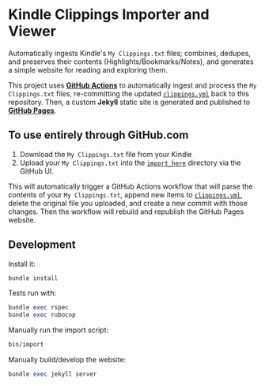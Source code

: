 # Kindle Clippings Importer and Viewer

Automatically ingests Kindle's `My Clippings.txt` files; combines, dedupes, and preserves their contents (Highlights/Bookmarks/Notes), and generates a simple website for reading and exploring them.

This project uses [**GitHub Actions**](./.github/workflows) to automatically ingest and process the `My Clippings.txt` files, re-committing the updated [`clippings.yml`](./clippings.yml) back to this repository. Then, a custom **Jekyll** static site is generated and published to [**GitHub Pages**](https://bensheldon.github.io/kindle_clippings).  

## To use entirely through GitHub.com

1. Download the `My Clippings.txt` file from your Kindle
2. Upload your `My Clippings.txt` into the [`import_here`](./import_here) directory via the GitHub UI.

This will automatically trigger a GitHub Actions workflow that will parse the contents of your `My Clippings.txt`, append new items to [`clippings.yml`](./clippings.yml), delete the original file you uploaded, and create a new commit with those changes. Then the workflow will rebuild and republish the GitHub Pages website.

## Development

Install it: 

```ruby
bundle install
```

Tests run with:

```ruby
bundle exec rspec
bundle exec rubocop
```

Manually run the import script:

```ruby
bin/import
```

Manually build/develop the website:

```ruby
bundle exec jekyll server
```
